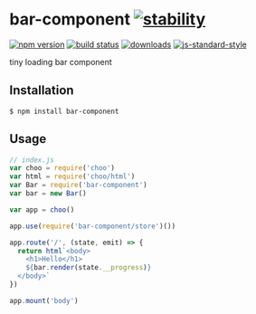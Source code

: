 # bar-component [![stability][0]][1]
[![npm version][2]][3] [![build status][4]][5]
[![downloads][8]][9] [![js-standard-style][10]][11]

tiny loading bar component

## Installation

```
$ npm install bar-component
```

## Usage

```js
// index.js
var choo = require('choo')
var html = require('choo/html')
var Bar = require('bar-component')
var bar = new Bar()

var app = choo()

app.use(require('bar-component/store')())

app.route('/', (state, emit) => {
  return html`<body>
    <h1>Hello</h1>
    ${bar.render(state.__progress)}
  </body>`
})

app.mount('body')
```

[0]: https://img.shields.io/badge/stability-experimental-orange.svg?style=flat-square
[1]: https://nodejs.org/api/documentation.html#documentation_stability_index
[2]: https://img.shields.io/npm/v/bar-component.svg?style=flat-square
[3]: https://npmjs.org/package/bar-component
[4]: https://img.shields.io/travis/s3ththompson/bar-component/master.svg?style=flat-square
[5]: https://travis-ci.org/s3ththompson/bar-component
[8]: http://img.shields.io/npm/dm/bar-component.svg?style=flat-square
[9]: https://npmjs.org/package/bar-component
[10]: https://img.shields.io/badge/code%20style-standard-brightgreen.svg?style=flat-square
[11]: https://github.com/feross/standard

